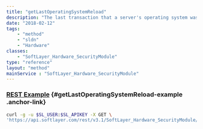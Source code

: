 ```yaml
---
title: "getLastOperatingSystemReload"
description: "The last transaction that a server's operating system was loaded."
date: "2018-02-12"
tags:
    - "method"
    - "sldn"
    - "Hardware"
classes:
    - "SoftLayer_Hardware_SecurityModule"
type: "reference"
layout: "method"
mainService : "SoftLayer_Hardware_SecurityModule"
---
```


### [REST Example](#getLastOperatingSystemReload-example) <a href="/article/rest/"><i class="fas fa-question"></i></a> {#getLastOperatingSystemReload-example .anchor-link} 
```bash
curl -g -u $SL_USER:$SL_APIKEY -X GET \
'https://api.softlayer.com/rest/v3.1/SoftLayer_Hardware_SecurityModule/{SoftLayer_Hardware_SecurityModuleID}/getLastOperatingSystemReload'
```
